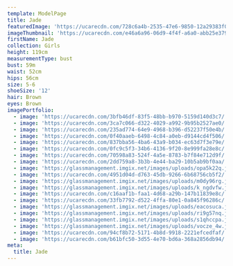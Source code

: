 ```yaml
---
template: ModelPage
title: Jade
featuredImage: 'https://ucarecdn.com/728c6a4b-2535-47e6-9850-12a29383f07b/'
imageThumbnail: 'https://ucarecdn.com/e46a6a96-06d9-4f4f-a6a0-abb25e37983b/'
firstName: Jade
collection: Girls
height: 119cm
measurementType: bust
bust: 59m
waist: 52cm
hips: 56cm
size: 5-6
shoeSize: '12'
hair: Brown
eyes: Brown
imagePortfolio:
  - image: 'https://ucarecdn.com/3bfb46df-83f5-48bb-b970-5159d140d3c7/'
  - image: 'https://ucarecdn.com/3ca7c066-d322-4029-a992-9b95b2527ae0/'
  - image: 'https://ucarecdn.com/235ad774-64e9-4968-b396-d52237f50e4b/'
  - image: 'https://ucarecdn.com/0f40aaeb-6498-4c84-a0eb-d9144cd4f506/'
  - image: 'https://ucarecdn.com/837bba56-4ba6-43a9-b034-ec63d7f3e79e/'
  - image: 'https://ucarecdn.com/0fc9c5f3-34b6-4136-9f20-8e999fa28e8c/'
  - image: 'https://ucarecdn.com/70598a83-524f-4a5e-8783-b7f84e712d9f/'
  - image: 'https://ucarecdn.com/2dd759a8-3b3b-4e44-ba29-10b5ab9bf0aa/'
  - image: 'https://glassmanagement.imgix.net/images/uploads/opa5k22q.jpg'
  - image: 'https://ucarecdn.com/4951d04d-d763-45db-9266-6b68756cb5f2/'
  - image: 'https://glassmanagement.imgix.net/images/uploads/m0dy96rg.jpg'
  - image: 'https://glassmanagement.imgix.net/images/uploads/k_ngdvfw.jpg'
  - image: 'https://ucarecdn.com/c16aaf1b-faa1-4d68-a29b-147b11839e8c/'
  - image: 'https://ucarecdn.com/33fb7792-d522-4ffa-80e1-0a845f96286c/'
  - image: 'https://glassmanagement.imgix.net/images/uploads/eacosuca.jpg'
  - image: 'https://glassmanagement.imgix.net/images/uploads/ri9g57nq.jpg'
  - image: 'https://glassmanagement.imgix.net/images/uploads/s1qhccpa.jpg'
  - image: 'https://glassmanagement.imgix.net/images/uploads/vocze_4w.jpg'
  - image: 'https://ucarecdn.com/94cf8b72-5171-4b8d-9918-2221efcedfaf/'
  - image: 'https://ucarecdn.com/b61bfc50-3d55-4e70-bd6a-368a2856db94/'
meta:
  title: Jade
---
```


